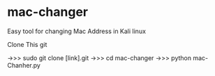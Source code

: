 # mac-changer
Easy tool for changing Mac Address in Kali linux




Clone This git 

->>> sudo git clone [link].git
->>> cd mac-changer
->>> python mac-Chanher.py
